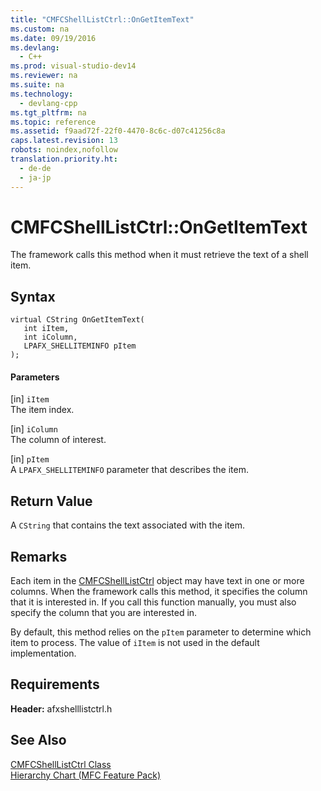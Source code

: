 ```yaml
---
title: "CMFCShellListCtrl::OnGetItemText"
ms.custom: na
ms.date: 09/19/2016
ms.devlang: 
  - C++
ms.prod: visual-studio-dev14
ms.reviewer: na
ms.suite: na
ms.technology: 
  - devlang-cpp
ms.tgt_pltfrm: na
ms.topic: reference
ms.assetid: f9aad72f-22f0-4470-8c6c-d07c41256c8a
caps.latest.revision: 13
robots: noindex,nofollow
translation.priority.ht: 
  - de-de
  - ja-jp
---
```

# CMFCShellListCtrl::OnGetItemText
The framework calls this method when it must retrieve the text of a shell item.  
  
## Syntax  
  
```  
virtual CString OnGetItemText(  
   int iItem,  
   int iColumn,  
   LPAFX_SHELLITEMINFO pItem   
);  
```  
  
#### Parameters  
 [in] `iItem`  
 The item index.  
  
 [in] `iColumn`  
 The column of interest.  
  
 [in] `pItem`  
 A `LPAFX_SHELLITEMINFO` parameter that describes the item.  
  
## Return Value  
 A `CString` that contains the text associated with the item.  
  
## Remarks  
 Each item in the [CMFCShellListCtrl](../vs140/CMFCShellListCtrl-Class.md) object may have text in one or more columns. When the framework calls this method, it specifies the column that it is interested in. If you call this function manually, you must also specify the column that you are interested in.  
  
 By default, this method relies on the `pItem` parameter to determine which item to process. The value of `iItem` is not used in the default implementation.  
  
## Requirements  
 **Header:** afxshelllistctrl.h  
  
## See Also  
 [CMFCShellListCtrl Class](../vs140/CMFCShellListCtrl-Class.md)   
 [Hierarchy Chart (MFC Feature Pack)](../vs140/Hierarchy-Chart.md)